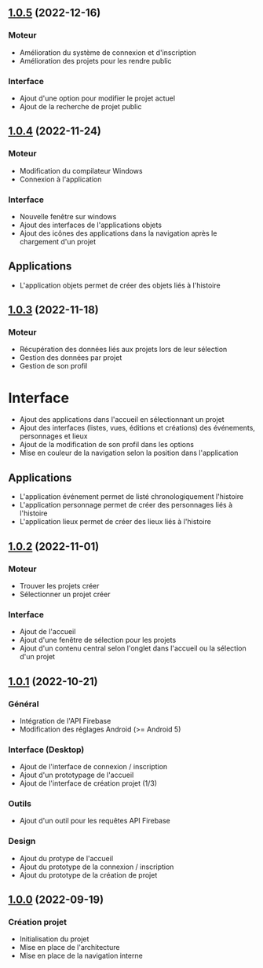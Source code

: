 ## [1.0.5]() (2022-12-16)

### Moteur

* Amélioration du système de connexion et d'inscription
* Amélioration des projets pour les rendre public

### Interface

* Ajout d'une option pour modifier le projet actuel
* Ajout de la recherche de projet public

## [1.0.4]() (2022-11-24)

### Moteur

* Modification du compilateur Windows
* Connexion à l'application

### Interface

* Nouvelle fenêtre sur windows
* Ajout des interfaces de l'applications objets
* Ajout des icônes des applications dans la navigation après le chargement d'un projet

## Applications

* L'application objets permet de créer des objets liés à l'histoire

## [1.0.3]() (2022-11-18)

### Moteur

* Récupération des données liés aux projets lors de leur sélection
* Gestion des données par projet 
* Gestion de son profil

# Interface

* Ajout des applications dans l'accueil en sélectionnant un projet
* Ajout des interfaces (listes, vues, éditions et créations) des événements, personnages et lieux
* Ajout de la modification de son profil dans les options
* Mise en couleur de la navigation selon la position dans l'application

## Applications

* L'application événement permet de listé chronologiquement l'histoire
* L'application personnage permet de créer des personnages liés à l'histoire
* L'application lieux permet de créer des lieux liés à l'histoire

## [1.0.2]() (2022-11-01)

### Moteur

* Trouver les projets créer
* Sélectionner un projet créer

### Interface 

* Ajout de l'accueil
* Ajout d'une fenêtre de sélection pour les projets
* Ajout d'un contenu central selon l'onglet dans l'accueil ou la sélection d'un projet

## [1.0.1]() (2022-10-21)

### Général

* Intégration de l'API Firebase
* Modification des réglages Android (>= Android 5)

### Interface (Desktop)

* Ajout de l'interface de connexion / inscription
* Ajout d'un prototypage de l'accueil
* Ajout de l'interface de création projet (1/3)

### Outils

* Ajout d'un outil pour les requêtes API Firebase

### Design

* Ajout du protype de l'accueil
* Ajout du prototype de la connexion / inscription
* Ajout du prototype de la création de projet

## [1.0.0]() (2022-09-19)

### Création projet

* Initialisation du projet
* Mise en place de l'architecture
* Mise en place de la navigation interne